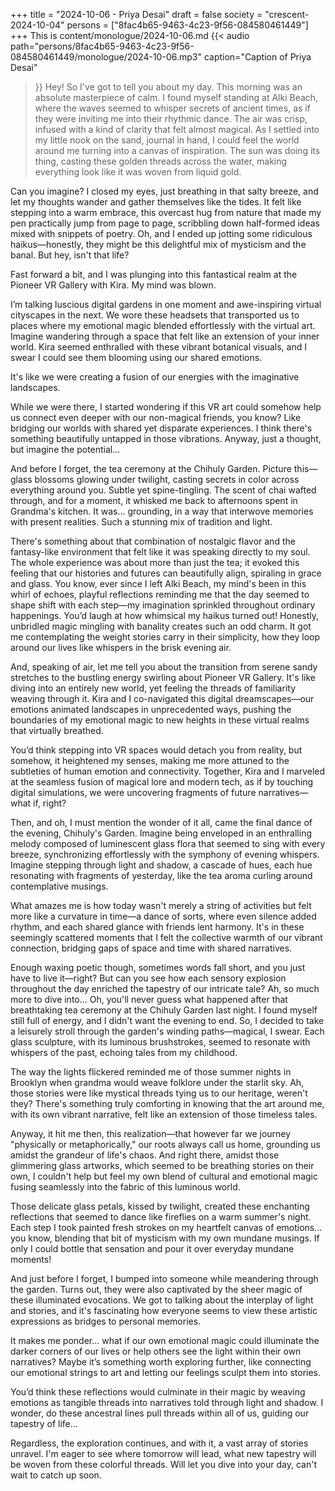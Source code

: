 +++
title = "2024-10-06 - Priya Desai"
draft = false
society = "crescent-2024-10-04"
persons = ["8fac4b65-9463-4c23-9f56-084580461449"]
+++
This is content/monologue/2024-10-06.md
{{< audio
    path="persons/8fac4b65-9463-4c23-9f56-084580461449/monologue/2024-10-06.mp3" 
    caption="Caption of Priya Desai"
>}}
Hey! So I've got to tell you about my day.
This morning was an absolute masterpiece of calm. I found myself standing at Alki Beach, where the waves seemed to whisper secrets of ancient times, as if they were inviting me into their rhythmic dance. The air was crisp, infused with a kind of clarity that felt almost magical. As I settled into my little nook on the sand, journal in hand, I could feel the world around me turning into a canvas of inspiration. The sun was doing its thing, casting these golden threads across the water, making everything look like it was woven from liquid gold.

Can you imagine? I closed my eyes, just breathing in that salty breeze, and let my thoughts wander and gather themselves like the tides. It felt like stepping into a warm embrace, this overcast hug from nature that made my pen practically jump from page to page, scribbling down half-formed ideas mixed with snippets of poetry. Oh, and I ended up jotting some ridiculous haikus—honestly, they might be this delightful mix of mysticism and the banal. But hey, isn't that life?

Fast forward a bit, and I was plunging into this fantastical realm at the Pioneer VR Gallery with Kira. My mind was blown. 

I’m talking luscious digital gardens in one moment and awe-inspiring virtual cityscapes in the next. We wore these headsets that transported us to places where my emotional magic blended effortlessly with the virtual art. Imagine wandering through a space that felt like an extension of your inner world. Kira seemed enthralled with these vibrant botanical visuals, and I swear I could see them blooming using our shared emotions. 

It's like we were creating a fusion of our energies with the imaginative landscapes.

While we were there, I started wondering if this VR art could somehow help us connect even deeper with our non-magical friends, you know? Like bridging our worlds with shared yet disparate experiences. I think there's something beautifully untapped in those vibrations. Anyway, just a thought, but imagine the potential...

And before I forget, the tea ceremony at the Chihuly Garden. Picture this—glass blossoms glowing under twilight, casting secrets in color across everything around you. Subtle yet spine-tingling. The scent of chai wafted through, and for a moment, it whisked me back to afternoons spent in Grandma's kitchen. It was... grounding, in a way that interwove memories with present realities. Such a stunning mix of tradition and light.

There's something about that combination of nostalgic flavor and the fantasy-like environment that felt like it was speaking directly to my soul. The whole experience was about more than just the tea; it evoked this feeling that our histories and futures can beautifully align, spiraling in grace and glass.
You know, ever since I left Alki Beach, my mind's been in this whirl of echoes, playful reflections reminding me that the day seemed to shape shift with each step—my imagination sprinkled throughout ordinary happenings. You’d laugh at how whimsical my haikus turned out! Honestly, unbridled magic mingling with banality creates such an odd charm. It got me contemplating the weight stories carry in their simplicity, how they loop around our lives like whispers in the brisk evening air.

And, speaking of air, let me tell you about the transition from serene sandy stretches to the bustling energy swirling about Pioneer VR Gallery. It's like diving into an entirely new world, yet feeling the threads of familiarity weaving through it. Kira and I co-navigated this digital dreamscapes—our emotions animated landscapes in unprecedented ways, pushing the boundaries of my emotional magic to new heights in these virtual realms that virtually breathed.

You’d think stepping into VR spaces would detach you from reality, but somehow, it heightened my senses, making me more attuned to the subtleties of human emotion and connectivity. Together, Kira and I marveled at the seamless fusion of magical lore and modern tech, as if by touching digital simulations, we were uncovering fragments of future narratives—what if, right?

Then, and oh, I must mention the wonder of it all, came the final dance of the evening, Chihuly's Garden. Imagine being enveloped in an enthralling melody composed of luminescent glass flora that seemed to sing with every breeze, synchronizing effortlessly with the symphony of evening whispers. Imagine stepping through light and shadow, a cascade of hues, each hue resonating with fragments of yesterday, like the tea aroma curling around contemplative musings.

What amazes me is how today wasn't merely a string of activities but felt more like a curvature in time—a dance of sorts, where even silence added rhythm, and each shared glance with friends lent harmony. It's in these seemingly scattered moments that I felt the collective warmth of our vibrant connection, bridging gaps of space and time with shared narratives. 

Enough waxing poetic though, sometimes words fall short, and you just have to live it—right? But can you see how each sensory explosion throughout the day enriched the tapestry of our intricate tale? Ah, so much more to dive into...
 Oh, you'll never guess what happened after that breathtaking tea ceremony at the Chihuly Garden last night. I found myself still full of energy, and I didn't want the evening to end. So, I decided to take a leisurely stroll through the garden's winding paths—magical, I swear. Each glass sculpture, with its luminous brushstrokes, seemed to resonate with whispers of the past, echoing tales from my childhood.

The way the lights flickered reminded me of those summer nights in Brooklyn when grandma would weave folklore under the starlit sky. Ah, those stories were like mystical threads tying us to our heritage, weren't they? There's something truly comforting in knowing that the art around me, with its own vibrant narrative, felt like an extension of those timeless tales.

Anyway, it hit me then, this realization—that however far we journey "physically or metaphorically," our roots always call us home, grounding us amidst the grandeur of life's chaos. And right there, amidst those glimmering glass artworks, which seemed to be breathing stories on their own, I couldn't help but feel my own blend of cultural and emotional magic fusing seamlessly into the fabric of this luminous world.

Those delicate glass petals, kissed by twilight, created these enchanting reflections that seemed to dance like fireflies on a warm summer's night. Each step I took painted fresh strokes on my heartfelt canvas of emotions... you know, blending that bit of mysticism with my own mundane musings. If only I could bottle that sensation and pour it over everyday mundane moments!

And just before I forget, I bumped into someone while meandering through the garden. Turns out, they were also captivated by the sheer magic of these illuminated evocations. We got to talking about the interplay of light and stories, and it's fascinating how everyone seems to view these artistic expressions as bridges to personal memories.

It makes me ponder... what if our own emotional magic could illuminate the darker corners of our lives or help others see the light within their own narratives? Maybe it’s something worth exploring further, like connecting our emotional strings to art and letting our feelings sculpt them into stories. 

You’d think these reflections would culminate in their magic by weaving emotions as tangible threads into narratives told through light and shadow. I wonder, do these ancestral lines pull threads within all of us, guiding our tapestry of life...

Regardless, the exploration continues, and with it, a vast array of stories unravel. I'm eager to see where tomorrow will lead, what new tapestry will be woven from these colorful threads.
Will let you dive into your day, can't wait to catch up soon.
